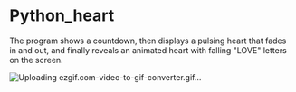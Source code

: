 # Python_heart

The program shows a countdown, then displays a pulsing heart that fades in and out, and finally reveals an animated heart with falling "LOVE" letters on the screen.



![Uploading ezgif.com-video-to-gif-converter.gif…]()
